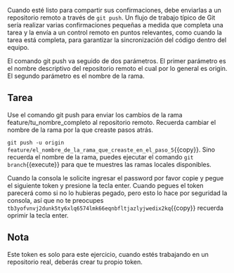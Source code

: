 Cuando esté listo para compartir sus confirmaciones, debe enviarlas a un repositorio remoto a través de `git push`. Un flujo de trabajo típico de Git sería realizar varias confirmaciones pequeñas a medida que completa una tarea y la envía a un control remoto en puntos relevantes, como cuando la tarea está completa, para garantizar la sincronización del código dentro del equipo.

El comando git push va seguido de dos parámetros. El primer parámetro es el nombre descriptivo del repositorio remoto el cual por lo general es origin. El segundo parámetro es el nombre de la rama.

## Tarea

Use el comando git push para enviar los cambios de la rama feature/tu_nombre_completo al repositorio remoto. Recuerda cambiar el nombre de la rama por la que creaste pasos atrás.

`git push -u origin feature/el_nombre_de_la_rama_que_creaste_en_el_paso_5`{{copy}}. Sino recuerda el nombre de la rama, puedes ejecutar el comando `git branch`{{execute}} para que te muestres las ramas locales disponibles.

Cuando la consola le solicite ingresar el password por favor copie y pegue el siguiente token y presione la tecla enter. Cuando pegues el token parecerá como si no lo hubieras pegado, pero esto lo hace por seguridad la consola, así que no te preocupes `tb3yofvnvj2dunk5ty6xlq6574lmk66eqnbfltjazlyjwedix2kq`{{copy}} recuerda oprimir la tecla enter.


## Nota

Este token es solo para este ejercicio, cuando estés trabajando en un repositorio real, deberás crear tu propio token.
